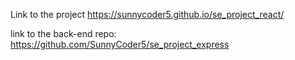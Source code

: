Link to the project https://sunnycoder5.github.io/se_project_react/

link to the back-end repo: https://github.com/SunnyCoder5/se_project_express
